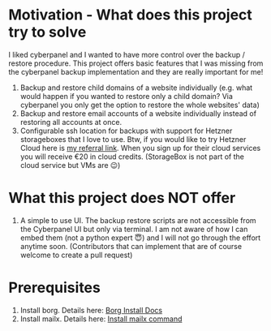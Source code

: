 # Motivation - What does this project try to solve
I liked cyberpanel and I wanted to have more control over the backup / restore procedure.
This project offers basic features that I was missing from the cyberpanel backup implementation and they are really important for me!
1. Backup and restore child domains of a website individually (e.g. what would happen if you wanted to restore only a child domain? Via cyberpanel you only get the option to restore the whole websites' data)
2. Backup and restore email accounts of a website individually instead of restoring all accounts at once.
3. Configurable ssh location for backups with support for Hetzner storageboxes that I love to use. Btw, if you would like to try Hetzner Cloud here is [my referral link](https://hetzner.cloud/?ref=6L5jCPv0bcf5). When you sign up for their cloud services you will receive €20 in cloud credits. (StorageBox is not part of the cloud service but VMs are 😉)

# What this project does NOT offer
1. A simple to use UI. The backup restore scripts are not accessible from the Cyberpanel UI but only via terminal. I am not aware of how I can embed them (not a python expert 😇) and I will not go through the effort anytime soon. (Contributors that can implement that are of course welcome to create a pull request)

# Prerequisites
1. Install borg. Details here: [Borg Install Docs](https://borgbackup.readthedocs.io/en/stable/installation.html)
2. Install mailx. Details here: [Install mailx command](https://www.atechtown.com/install-mailx-on-linux/#install-mailx-on-linux)
